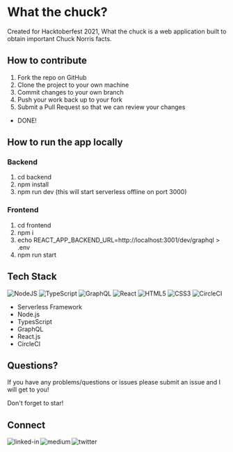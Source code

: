 # What the chuck?

Created for Hacktoberfest 2021, What the chuck is a web application built to obtain important Chuck Norris facts.

## How to contribute

1. Fork the repo on GitHub
2. Clone the project to your own machine
3. Commit changes to your own branch
4. Push your work back up to your fork
5. Submit a Pull Request so that we can review your changes

- DONE!

## How to run the app locally

### Backend

1. cd backend
2. npm install
3. npm run dev (this will start serverless offline on port 3000)

### Frontend

1. cd frontend
2. npm i
3. echo REACT_APP_BACKEND_URL=http://localhost:3001/dev/graphql > .env
4. npm run start

## Tech Stack
![NodeJS](https://img.shields.io/badge/node.js-6DA55F?style=for-the-badge&logo=node.js&logoColor=white)
![TypeScript](https://img.shields.io/badge/typescript-%23007ACC.svg?style=for-the-badge&logo=typescript&logoColor=white)
![GraphQL](https://img.shields.io/badge/-GraphQL-E10098?style=for-the-badge&logo=graphql&logoColor=white)
![React](https://img.shields.io/badge/react-%2320232a.svg?style=for-the-badge&logo=react&logoColor=%2361DAFB)
![HTML5](https://img.shields.io/badge/html5-%23E34F26.svg?style=for-the-badge&logo=html5&logoColor=white)
![CSS3](https://img.shields.io/badge/css3-%231572B6.svg?style=for-the-badge&logo=css3&logoColor=white)
![CircleCI](https://img.shields.io/badge/CIRCLECI-%23161616.svg?style=for-the-badge&logo=circleci&logoColor=white)


- Serverless Framework
- Node.js
- TypesScript
- GraphQL
- React.js
- CircleCI

## Questions?

If you have any problems/questions or issues please submit an issue and I will get to you!

Don't forget to star!

## Connect
[<img align="left" alt="linked-in" src="https://img.shields.io/badge/linkedin-%230077B5.svg?&style=for-the-badge&logo=linkedin&logoColor=white" />](https://www.linkedin.com/in/kevin-luu-3485a01a)
[<img align="left" alt="medium" src="https://img.shields.io/badge/medium-%2312100E.svg?&style=for-the-badge&logo=medium&logoColor=white" />](https://medium.com/@this.kevinluu)
[<img align="left" alt="twitter" src="https://img.shields.io/badge/twitter-%231DA1F2.svg?&style=for-the-badge&logo=twitter&logoColor=white" />](https://twitter.com/kluu_10)
